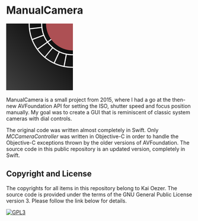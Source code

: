 # ManualCamera

![Icon](https://raw.githubusercontent.com/robo-fish/ManualCamera/master/Resources/Images.xcassets/AppIcon.appiconset/mc1_icon_180x180.png)

ManualCamera is a small project from 2015, where I had a go at the then-new AVFoundation API for setting the ISO, shutter speed and focus position manually. My goal was to create a GUI that is reminiscent of classic system cameras with dial controls.

The original code was written almost completely in Swift. Only *MCCameraController* was written in Objective-C in order to handle the Objective-C exceptions thrown by the older versions of AVFoundation. The source code in this public repository is an updated version, completely in Swift.

## Copyright and License

The copyrights for all items in this repository belong to Kai Oezer. The source code is provided under the terms of the GNU General Public License version 3. Please follow the link below for details.

[![GPL3](https://www.gnu.org/graphics/gplv3-88x31.png)](https://www.gnu.org/licenses/gpl-3.0.html)
